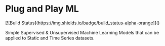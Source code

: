 # Plug and Play ML

[![Build Status](https://img.shields.io/badge/build_status-alpha-orange]]()

Simple Supervised &amp; Unsupervised Machine Learning Models that can be applied to Static and Time Series datasets.
